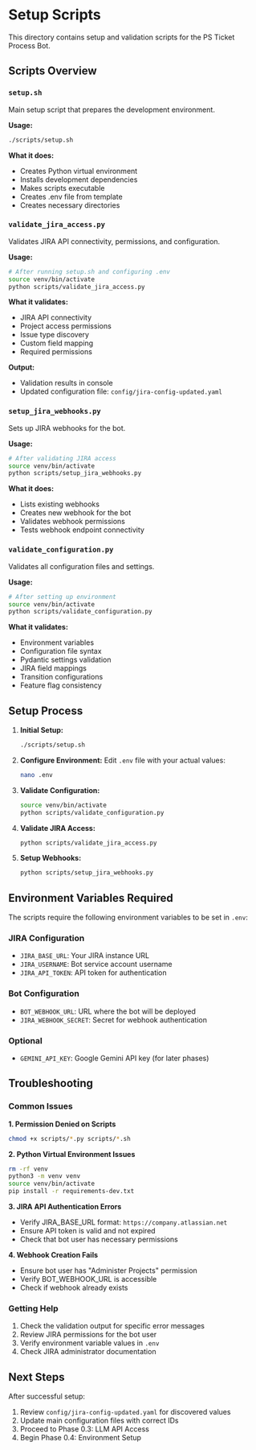 # Setup Scripts

This directory contains setup and validation scripts for the PS Ticket Process Bot.

## Scripts Overview

### `setup.sh`
Main setup script that prepares the development environment.

**Usage:**
```bash
./scripts/setup.sh
```

**What it does:**
- Creates Python virtual environment
- Installs development dependencies
- Makes scripts executable
- Creates .env file from template
- Creates necessary directories

### `validate_jira_access.py`
Validates JIRA API connectivity, permissions, and configuration.

**Usage:**
```bash
# After running setup.sh and configuring .env
source venv/bin/activate
python scripts/validate_jira_access.py
```

**What it validates:**
- JIRA API connectivity
- Project access permissions
- Issue type discovery
- Custom field mapping
- Required permissions

**Output:**
- Validation results in console
- Updated configuration file: `config/jira-config-updated.yaml`

### `setup_jira_webhooks.py`
Sets up JIRA webhooks for the bot.

**Usage:**
```bash
# After validating JIRA access
source venv/bin/activate
python scripts/setup_jira_webhooks.py
```

**What it does:**
- Lists existing webhooks
- Creates new webhook for the bot
- Validates webhook permissions
- Tests webhook endpoint connectivity

### `validate_configuration.py`
Validates all configuration files and settings.

**Usage:**
```bash
# After setting up environment
source venv/bin/activate
python scripts/validate_configuration.py
```

**What it validates:**
- Environment variables
- Configuration file syntax
- Pydantic settings validation
- JIRA field mappings
- Transition configurations
- Feature flag consistency

## Setup Process

1. **Initial Setup:**
   ```bash
   ./scripts/setup.sh
   ```

2. **Configure Environment:**
   Edit `.env` file with your actual values:
   ```bash
   nano .env
   ```

3. **Validate Configuration:**
   ```bash
   source venv/bin/activate
   python scripts/validate_configuration.py
   ```

4. **Validate JIRA Access:**
   ```bash
   python scripts/validate_jira_access.py
   ```

5. **Setup Webhooks:**
   ```bash
   python scripts/setup_jira_webhooks.py
   ```

## Environment Variables Required

The scripts require the following environment variables to be set in `.env`:

### JIRA Configuration
- `JIRA_BASE_URL`: Your JIRA instance URL
- `JIRA_USERNAME`: Bot service account username
- `JIRA_API_TOKEN`: API token for authentication

### Bot Configuration
- `BOT_WEBHOOK_URL`: URL where the bot will be deployed
- `JIRA_WEBHOOK_SECRET`: Secret for webhook authentication

### Optional
- `GEMINI_API_KEY`: Google Gemini API key (for later phases)

## Troubleshooting

### Common Issues

**1. Permission Denied on Scripts**
```bash
chmod +x scripts/*.py scripts/*.sh
```

**2. Python Virtual Environment Issues**
```bash
rm -rf venv
python3 -m venv venv
source venv/bin/activate
pip install -r requirements-dev.txt
```

**3. JIRA API Authentication Errors**
- Verify JIRA_BASE_URL format: `https://company.atlassian.net`
- Ensure API token is valid and not expired
- Check that bot user has necessary permissions

**4. Webhook Creation Fails**
- Ensure bot user has "Administer Projects" permission
- Verify BOT_WEBHOOK_URL is accessible
- Check if webhook already exists

### Getting Help

1. Check the validation output for specific error messages
2. Review JIRA permissions for the bot user
3. Verify environment variable values in `.env`
4. Check JIRA administrator documentation

## Next Steps

After successful setup:

1. Review `config/jira-config-updated.yaml` for discovered values
2. Update main configuration files with correct IDs
3. Proceed to Phase 0.3: LLM API Access
4. Begin Phase 0.4: Environment Setup
